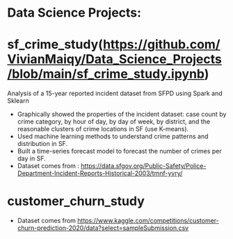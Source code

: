 # Data Science Projects:

# sf_crime_study(https://github.com/VivianMaiqy/Data_Science_Projects/blob/main/sf_crime_study.ipynb)
Analysis of a 15-year reported incident dataset from SFPD using Spark and Sklearn
  - Graphically showed the properties of the incident dataset: case count by crime category, by hour of day, by day of week, by district, and the reasonable clusters of crime locations in SF (use K-means).
  - Used machine learning methods to understand crime patterns and distribution in SF.
  - Built a time-series forecast model to forecast the number of crimes per day in SF. 
  - Dataset comes from : https://data.sfgov.org/Public-Safety/Police-Department-Incident-Reports-Historical-2003/tmnf-yvry/

# customer_churn_study
  - Dataset comes from https://www.kaggle.com/competitions/customer-churn-prediction-2020/data?select=sampleSubmission.csv
